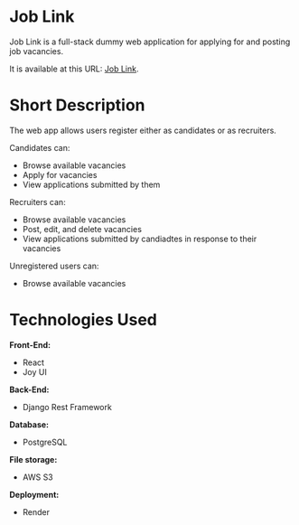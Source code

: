 # Job Link
Job Link is a full-stack dummy web application for applying for and posting job vacancies. 

It is available at this URL: [Job Link](https://job-link.onrender.com/).

# Short Description
The web app allows users register either as candidates or as recruiters.

Candidates can:
- Browse available vacancies
- Apply for vacancies
- View applications submitted by them

Recruiters can:
- Browse available vacancies
- Post, edit, and delete vacancies
- View applications submitted by candiadtes in response to their vacancies

Unregistered users can:
- Browse available vacancies

# Technologies Used
**Front-End:**
- React
- Joy UI

**Back-End:**
- Django Rest Framework

**Database:**
- PostgreSQL

**File storage:**
- AWS S3

**Deployment:**
- Render
